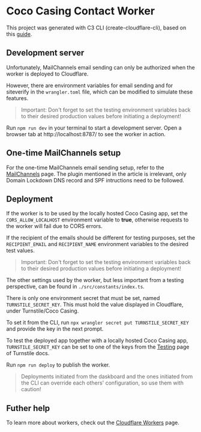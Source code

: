 # Coco Casing Contact Worker

This project was generated with C3 CLI (create-cloudflare-cli), based on this [guide](https://developers.cloudflare.com/workers/get-started/guide).

## Development server

Unfortunately, MailChannels email sending can only be authorized when the worker is deployed to Cloudflare.

However, there are environment variables for email sending and for siteverify in the `wrangler.toml` file, which can be modified to simulate these features.

> Important: Don't forget to set the testing environment variables back to their desired production values before initiating a deployment!

Run `npm run dev` in your terminal to start a development server.
Open a browser tab at http://localhost:8787/ to see the worker in action.

## One-time MailChannels setup

For the one-time MailChannels email sending setup, refer to the [MailChannels](https://developers.cloudflare.com/pages/platform/functions/plugins/mailchannels) page.
The plugin mentioned in the article is irrelevant, only Domain Lockdown DNS record and SPF intructions need to be followed.

## Deployment

If the worker is to be used by the locally hosted Coco Casing app, set the `CORS_ALLOW_LOCALHOST` environment variable to **true**, otherwise requests to the worker will fail due to CORS errors.

If the recipient of the emails should be different for testing purposes, set the `RECIPIENT_EMAIL` and `RECIPIENT_NAME` environment variables to the desired test values.

> Important: Don't forget to set the testing environment variables back to their desired production values before initiating a deployment!

The other settings used by the worker, but less important from a testing perspective, can be found in `./src/constants/index.ts`.

There is only one environment secret that must be set, named `TURNSTILE_SECRET_KEY`. This must hold the value displayed in Cloudflare, under Turnstile/Coco Casing.

To set it from the CLI, run `npx wrangler secret put TURNSTILE_SECRET_KEY` and provide the key in the next prompt.

To test the deployed app together with a locally hosted Coco Casing app, `TURNSTILE_SECRET_KEY` can be set to one of the keys from the [Testing](https://developers.cloudflare.com/turnstile/reference/testing) page of Turnstile docs.

Run `npm run deploy` to publish the worker.

> Deployments initiated from the daskboard and the ones initiated from the CLI can override each others' configuration, so use them with caution!

## Futher help

To learn more about workers, check out the [Cloudflare Workers](https://developers.cloudflare.com/workers) page.
